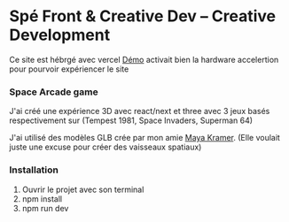 # Spé Front & Creative Dev – Creative Development 

Ce site est hébrgé avec vercel [Démo](https://www.artstation.com/lavallion) activait bien la hardware accelertion pour pourvoir expériencer le site
### Space Arcade game

J'ai créé une expérience 3D avec react/next et three avec 3 jeux basés respectivement sur (Tempest 1981, Space Invaders, Superman 64)

J'ai utilisé des modèles GLB crée par mon amie  [Maya Kramer](https://www.artstation.com/lavallion).  (Elle voulait juste une excuse pour créer des vaisseaux spatiaux)

### Installation

1. Ouvrir le projet avec son terminal
2. npm install
3. npm run dev

